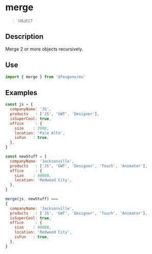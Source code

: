 # merge

> <small>OBJECT</small>

## Description

Merge 2 or more objects recursively.

## Use

```js
import { merge } from '@feugene/mu'
```

## Examples

```js
const js = {
  companyName: 'JS',
  products   : ['JS', 'GWT', 'Designer'],
  isSuperCool: true,
  office     : {
    size    : 2000,
    location: 'Palo Alto',
    isFun   : true,
  },
}

const newStuff = {
  companyName: 'Jacksonville',
  products   : ['JS', 'GWT', 'Designer', 'Touch', 'Animator'],
  office     : {
    size    : 40000,
    location: 'Redwood City',
  },
}

merge(js, newStuff) ===
{
  companyName: 'Jacksonville',
  products   : ['JS', 'GWT', 'Designer', 'Touch', 'Animator'],
  isSuperCool: true,
  office     : {
    size    : 40000,
    location: 'Redwood City',
    isFun   : true,
  },
}
```
